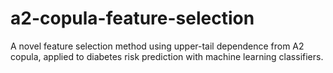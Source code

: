 # a2-copula-feature-selection
A novel feature selection method using upper-tail dependence from A2 copula, applied to diabetes risk prediction with machine learning classifiers.
